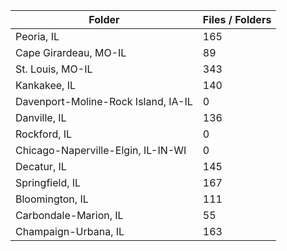| Folder                              |   Files / Folders |
|-------------------------------------|-------------------|
| Peoria, IL                          |               165 |
| Cape Girardeau, MO-IL               |                89 |
| St. Louis, MO-IL                    |               343 |
| Kankakee, IL                        |               140 |
| Davenport-Moline-Rock Island, IA-IL |                 0 |
| Danville, IL                        |               136 |
| Rockford, IL                        |                 0 |
| Chicago-Naperville-Elgin, IL-IN-WI  |                 0 |
| Decatur, IL                         |               145 |
| Springfield, IL                     |               167 |
| Bloomington, IL                     |               111 |
| Carbondale-Marion, IL               |                55 |
| Champaign-Urbana, IL                |               163 |